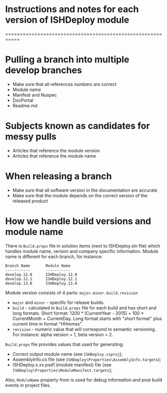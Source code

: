 # Instructions and notes for each version of ISHDeploy module
===========================================================

# Pulling a branch into multiple develop branches

* Make sure that all references numbers are correct
* Module name
* Manifest and Nuspec
* DocPortal
* Readme.md

# Subjects known as candidates for messy pulls

* Articles that reference the module version
* Articles that reference the module name

# When releasing a branch

* Make sure that all software version in the documentation are accurate
* Make sure that the module depends on the correct version of the released product

# How we handle build versions and module name

There is `Build.props` file in solution items (next to ISHDeploy.sln file) which handles module name, version and company specific information.
Module name is different for each branch, for instance:

    Branch Name       Module Name
    -----------       -----------
    develop.12.0      ISHDeploy.12.0
    develop.12.1      ISHDeploy.12.1
    develop.13.0      ISHDeploy.13.0

Module version consists of 4 parts: `major.minor.build.revision`

* `major` and `minor` - specific for release builds.
* `build` - calculated in `Build.props` file for each build and has short and long formats.
Short format: 1200 * (CurrentYear - 2015) + 100 * CurrentMonth + CurrentDay.
Long format starts with "short format" plus current time in format "HHmmss".
* `revision` - numeric value that will correspond to semantic versioning. For instance: alpha version = 1, beta version = 2.

`Build.props` file provides values that used for generating:
 * Correct output module name (see `ISHDeploy.csproj`);
 * AssemblyInfo.cs file (see `ISHDeploy\Properties\AssemblyInfo.targets`);
 * ISHDeploy.x.xx.psd1 (module manifest) file (see `ISHDeploy\Properties\ModuleManifest.targets`);

Also, `ModuleName` property from is used for debug information and post build events in project files.
